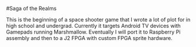 #Saga of the Realms

This is the beginning of a space shooter game that I wrote a lot of plot for in high school and undergrad.  Currently it targets Android TV devices with Gamepads running Marshmallow.  Eventually I will port it to Raspberry Pi assembly and then to a J2 FPGA with custom FPGA sprite hardware.

